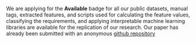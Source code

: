 We are applying for the **Available** badge for all our public datasets, manual tags, extracted features, and scripts used for calculating the feature values, classifying the requirements, and applying interpretable machine learning libraries are available for the replication of our research. Our paper has already been submitted with an anonymous [github repository](https://github.com/explainable-re/RE-2019-Materials/1)
